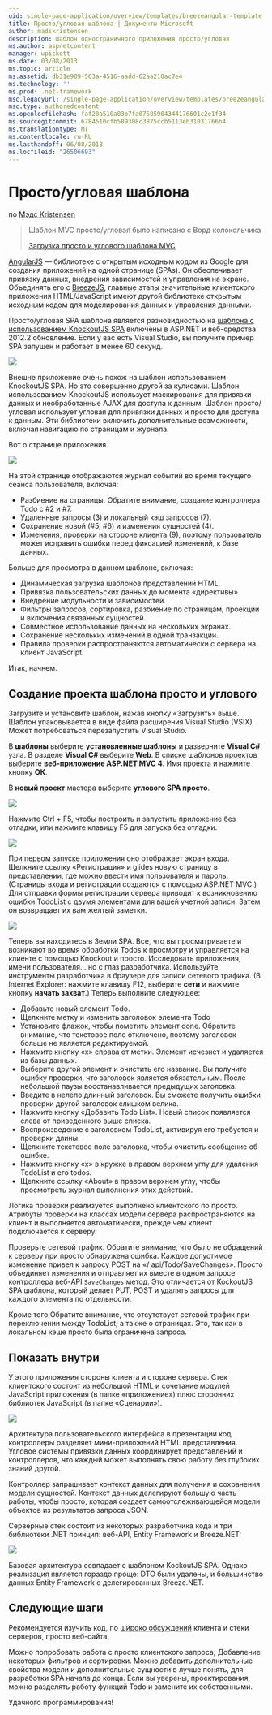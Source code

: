 ```yaml
---
uid: single-page-application/overview/templates/breezeangular-template
title: Просто/угловая шаблона | Документы Microsoft
author: madskristensen
description: Шаблон одностраничного приложения просто/угловая
ms.author: aspnetcontent
manager: wpickett
ms.date: 03/08/2013
ms.topic: article
ms.assetid: db31e909-563a-4516-aadd-62aa210ac7e4
ms.technology: ''
ms.prod: .net-framework
msc.legacyurl: /single-page-application/overview/templates/breezeangular-template
msc.type: authoredcontent
ms.openlocfilehash: faf28a510a83b7fa07585904344176601c2e1f34
ms.sourcegitcommit: 6784510cfb589308c3875ccb5113eb31031766b4
ms.translationtype: MT
ms.contentlocale: ru-RU
ms.lasthandoff: 06/08/2018
ms.locfileid: "26506693"
---
```

<a name="breezeangular-template"></a>Просто/угловая шаблона
====================
по [Мэдс Kristensen](https://github.com/madskristensen)

> Шаблон MVC просто/угловая было написано с Ворд колокольчика
> 
> [Загрузка просто и углового шаблона MVC](https://go.microsoft.com/fwlink/?LinkId=286437)


[AngularJS](http://angularjs.org) — библиотеке с открытым исходным кодом из Google для создания приложений на одной странице (SPAs). Он обеспечивает привязку данных, внедрения зависимостей и управления на экране. Объединять его с [BreezeJS](http://www.breezejs.com/?utm_source=ms-spa), главные этапы значительные клиентского приложения HTML/JavaScript имеют другой библиотеке открытым исходным кодом для моделирования данных и управления данными.

Просто/угловая SPA шаблона является разновидностью на [шаблона с использованием KnockoutJS SPA](../introduction/knockoutjs-template.md) включены в ASP.NET и веб-средства 2012.2 обновление. Если у вас есть Visual Studio, вы получите пример SPA запущен и работает в менее 60 секунд.

![](http://www.breezejs.com/sites/all/images/spa-template/NgRunningTodoPage.png)

Внешне приложение очень похож на шаблон использованием KnockoutJS SPA. Но это совершенно другой за кулисами. Шаблон использованием KnockoutJS использует маскирования для привязки данных и необработанные AJAX для доступа к данным. Шаблон просто/угловая использует угловая для привязки данных и просто для доступа к данным. Эти библиотеки включить дополнительные возможности, включая навигацию по страницам и журнала.

Вот о странице приложения.

![](http://www.breezejs.com/sites/all/images/spa-template/NgRunningAboutPage.png)

На этой странице отображаются журнал событий во время текущего сеанса пользователя, включая:

- Разбиение на страницы. Обратите внимание, создание контроллера Todo с #2 и #7.
- Удаленные запросы (3) и локальный кэш запросов (7).
- Сохранение новой (#5, #6) и изменения сущностей (4).
- Изменения, проверки на стороне клиента (9), поэтому пользователь может исправить ошибки перед фиксацией изменений, к базе данных.

Больше для просмотра в данном шаблоне, включая:

- Динамическая загрузка шаблонов представлений HTML.
- Привязка пользовательских данных до момента «директивы».
- Внедрение модульности и зависимостей.
- Фильтры запросов, сортировка, разбиение по страницам, проекции и включения связанных сущностей.
- Совместное использование данных на нескольких экранах.
- Сохранение нескольких изменений в одной транзакции.
- Правила проверки распространяются автоматически с сервера на клиент JavaScript.

Итак, начнем.

## <a name="create-a-breezeangular-template-project"></a>Создание проекта шаблона просто и углового

Загрузите и установите шаблон, нажав кнопку «Загрузить» выше. Шаблон упаковывается в виде файла расширения Visual Studio (VSIX). Может потребоваться перезапустить Visual Studio.

В **шаблоны** выберите **установленные шаблоны** и разверните **Visual C#** узла. В разделе **Visual C#** выберите **Web**. В списке шаблонов проектов выберите **веб-приложение ASP.NET MVC 4**. Имя проекта и нажмите кнопку **ОК**.

В **новый проект** мастера выберите **углового SPA просто**.

![](http://www.breezejs.com/sites/all/images/spa-template/SelectBreezeNgSpaTemplate.png)

Нажмите Ctrl + F5, чтобы построить и запустить приложение без отладки, или нажмите клавишу F5 для запуска без отладки.

![](http://www.breezejs.com/sites/all/images/spa-template/ZephyrLogin.png)

При первом запуске приложения оно отображает экран входа. Щелкните ссылку «Регистрация» и glides новую страницу в представлении, где можно ввести имя пользователя и пароль. (Страницы входа и регистрации создаются с помощью ASP.NET MVC.) Для отправки формы регистрации сервера приводит к возникновению ошибки TodoList с двумя элементами для вашей учетной записи. Затем он возвращает их вам желтый заметки.

![](http://www.breezejs.com/sites/all/images/spa-template/TodoList.png)

Теперь вы находитесь в Земли SPA. Все, что вы просматриваете и возникают во время обработки Todos к просмотру и управляется на клиенте с помощью Knockout и просто. Исследовать приложения, имени пользователя... но с глаз разработчика. Используйте инструменты разработчика в браузере для записи сетевого трафика. (В Internet Explorer: нажмите клавишу F12, выберите **сети** и нажмите кнопку **начать захват**.) Теперь выполните следующее:

- Добавьте новый элемент Todo.
- Щелкните метку и изменить заголовок элемента Todo
- Установите флажок, чтобы пометить элемент done. Обратите внимание, что текстовое поле отключено, поэтому заголовок больше не является редактируемой.
- Нажмите кнопку «x» справа от метки. Элемент исчезнет и удаляется из базы данных.
- Выберите другой элемент и очистить его название. Вы получите ошибку проверки, что заголовок является обязательным. После небольшой паузы восстанавливается предыдущих заголовка.
- Введите в нелепо длинный заголовок. Вы сможете получить ошибки проверки другой заголовок слишком велика.
- Нажмите кнопку «Добавить Todo List». Новый список появляется слева от приведенного выше списка.
- Воспроизведение с заголовком TodoList, активируя его требуется и проверки длины.
- Щелкните текстовое поле заголовка, чтобы очистить сообщение об ошибке.
- Нажмите кнопку «x» в кружке в правом верхнем углу для удаления TodoList и его todos.
- Щелкните ссылку «About» в правом верхнем углу, чтобы просмотреть журнал выполнения этих действий.

Логика проверки реализуется выполнено клиентского по просто. Атрибуты проверки на классах модели сервера распространяются на клиент и выполняется автоматически, прежде чем клиент подключается к серверу.

Проверьте сетевой трафик. Обратите внимание, что было не обращений к серверу при просто обнаружена ошибка. Каждое допустимое изменение привел к запросу POST на «/ api/Todo/SaveChanges». Просто объединяет изменения и отправляет их вместе в одном запросе контроллера веб-API `SaveChanges` метод. Это отличается от KockoutJS SPA шаблона, который делает PUT, POST и удалять запросы для каждого элемента по отдельности.

Кроме того Обратите внимание, что отсутствует сетевой трафик при переключении между TodoList, а также о страницах. Это, так как в локальном кэше просто была ограничена запроса.

## <a name="peek-inside"></a>Показать внутри

У этого приложения стороны клиента и стороне сервера. Стек клиентского состоит из небольшой HTML и сочетание модулей JavaScript приложения (в папке «приложение») плюс сторонних библиотек JavaScript (в папке «Сценарии»).

![](http://www.breezejs.com/sites/all/images/spa-template/NgClientArchitecture2.png)

Архитектура пользовательского интерфейса в презентации код контроллеры разделяет мини-приложений HTML представления. Угловое системы привязки данных координирует представлений и контроллеров, что каждый может выполнять свою работу без глубоких знаний другой.

Контроллер запрашивает контекст данных для получения и сохранения модели сущностей. Контекст данных делегируют большую часть работы, чтобы просто, которая создает самоотслеживающейся модели объектов из результатов запроса JSON.

Серверные стек состоит из некоторых разработчика кода и три библиотеки .NET принцип: веб-API, Entity Framework и Breeze.NET:

![](http://www.breezejs.com/sites/all/images/spa-template/ServerArchitecture.png)

Базовая архитектура совпадает с шаблоном KockoutJS SPA. Однако реализация является гораздо проще: DTO были удалены, и большинство данных Entity Framework о делегированных Breeze.NET.

## <a name="next-steps"></a>Следующие шаги

Рекомендуется изучить код, по [широко обсуждений](http://www.breezejs.com/ng-spa-template?utm_source=ms-spa) клиента и стеки серверов, просто веб-сайта.

Можно попробовать работа с просто клиентского запроса; Добавление некоторых фильтров и сортировки. Можно добавить дополнительные свойства модели и дополнительные сущности в лучше понять, для разработки SPA начала до конца. Если вы уверены, проектирования, можно разделять работу функций Todo и замените их собственными.

Удачного программирования!
